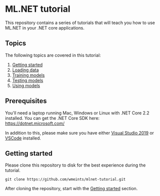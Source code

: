 # ML.NET tutorial

This repository contains a series of tutorials that will teach you how to 
use ML.NET in your .NET core applications.

## Topics

The following topics are covered in this tutorial: 

1. [Getting started](docs/getting-started/README.md)
2. [Loading data](docs/loading-data/README.md)
3. [Training models](docs/training-models/README.md)
4. [Testing models](docs/testing-models/README.md)
5. [Using models](docs/using-models/README.md)

## Prerequisites

You'll need a laptop running Mac, Windows or Linux with .NET Core 2.2 installed.
You can get the .NET Core SDK here: https://dotnet.microsoft.com/

In addition to this, please make sure you have either 
[Visual Studio 2019](https://visualstudio.microsoft.com/)
or [VSCode](https://code.visualstudio.com) installed.

## Getting started
Please clone this repository to disk for the best experience during the tutorial.

```
git clone https://github.com/wmeints/mlnet-tutorial.git
```

After cloning the repository, start with the 
[Getting started](getting-started/README.md) section.